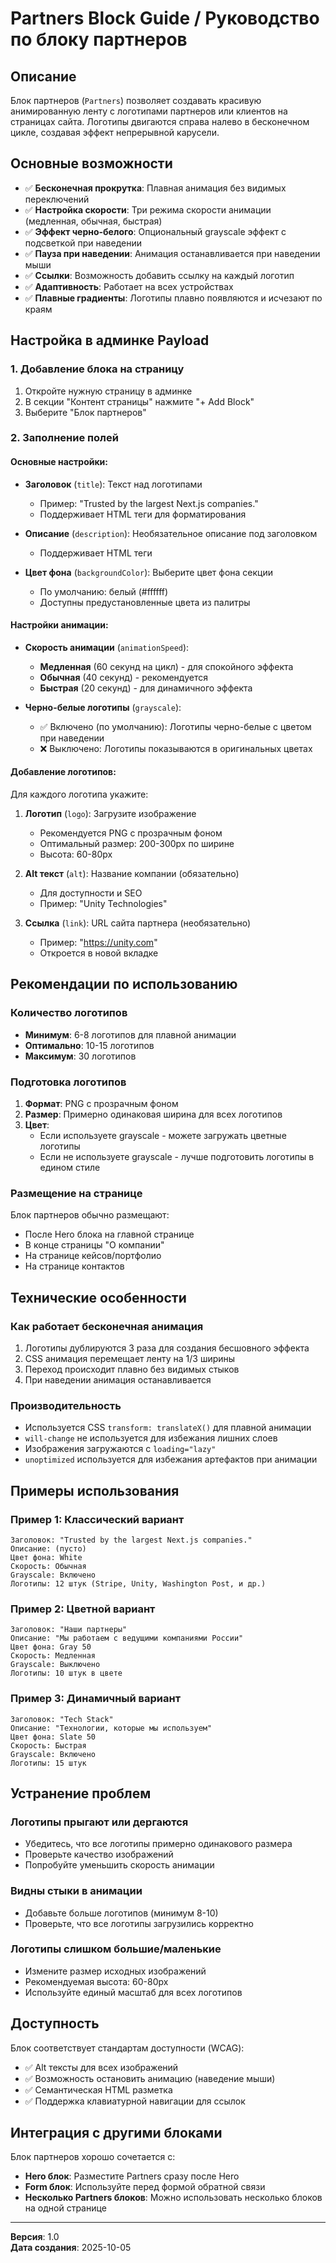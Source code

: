 # Partners Block Guide / Руководство по блоку партнеров

## Описание

Блок партнеров (`Partners`) позволяет создавать красивую анимированную ленту с логотипами партнеров или клиентов на страницах сайта. Логотипы двигаются справа налево в бесконечном цикле, создавая эффект непрерывной карусели.

## Основные возможности

- ✅ **Бесконечная прокрутка**: Плавная анимация без видимых переключений
- ✅ **Настройка скорости**: Три режима скорости анимации (медленная, обычная, быстрая)
- ✅ **Эффект черно-белого**: Опциональный grayscale эффект с подсветкой при наведении
- ✅ **Пауза при наведении**: Анимация останавливается при наведении мыши
- ✅ **Ссылки**: Возможность добавить ссылку на каждый логотип
- ✅ **Адаптивность**: Работает на всех устройствах
- ✅ **Плавные градиенты**: Логотипы плавно появляются и исчезают по краям

## Настройка в админке Payload

### 1. Добавление блока на страницу

1. Откройте нужную страницу в админке
2. В секции "Контент страницы" нажмите "+ Add Block"
3. Выберите "Блок партнеров"

### 2. Заполнение полей

#### Основные настройки:

- **Заголовок** (`title`): Текст над логотипами
  - Пример: "Trusted by the largest Next.js companies."
  - Поддерживает HTML теги для форматирования

- **Описание** (`description`): Необязательное описание под заголовком
  - Поддерживает HTML теги

- **Цвет фона** (`backgroundColor`): Выберите цвет фона секции
  - По умолчанию: белый (#ffffff)
  - Доступны предустановленные цвета из палитры

#### Настройки анимации:

- **Скорость анимации** (`animationSpeed`):
  - **Медленная** (60 секунд на цикл) - для спокойного эффекта
  - **Обычная** (40 секунд) - рекомендуется
  - **Быстрая** (20 секунд) - для динамичного эффекта

- **Черно-белые логотипы** (`grayscale`):
  - ✅ Включено (по умолчанию): Логотипы черно-белые с цветом при наведении
  - ❌ Выключено: Логотипы показываются в оригинальных цветах

#### Добавление логотипов:

Для каждого логотипа укажите:

1. **Логотип** (`logo`): Загрузите изображение
   - Рекомендуется PNG с прозрачным фоном
   - Оптимальный размер: 200-300px по ширине
   - Высота: 60-80px

2. **Alt текст** (`alt`): Название компании (обязательно)
   - Для доступности и SEO
   - Пример: "Unity Technologies"

3. **Ссылка** (`link`): URL сайта партнера (необязательно)
   - Пример: "https://unity.com"
   - Откроется в новой вкладке

## Рекомендации по использованию

### Количество логотипов
- **Минимум**: 6-8 логотипов для плавной анимации
- **Оптимально**: 10-15 логотипов
- **Максимум**: 30 логотипов

### Подготовка логотипов

1. **Формат**: PNG с прозрачным фоном
2. **Размер**: Примерно одинаковая ширина для всех логотипов
3. **Цвет**: 
   - Если используете grayscale - можете загружать цветные логотипы
   - Если не используете grayscale - лучше подготовить логотипы в едином стиле

### Размещение на странице

Блок партнеров обычно размещают:
- После Hero блока на главной странице
- В конце страницы "О компании"
- На странице кейсов/портфолио
- На странице контактов

## Технические особенности

### Как работает бесконечная анимация

1. Логотипы дублируются 3 раза для создания бесшовного эффекта
2. CSS анимация перемещает ленту на 1/3 ширины
3. Переход происходит плавно без видимых стыков
4. При наведении анимация останавливается

### Производительность

- Используется CSS `transform: translateX()` для плавной анимации
- `will-change` не используется для избежания лишних слоев
- Изображения загружаются с `loading="lazy"`
- `unoptimized` используется для избежания артефактов при анимации

## Примеры использования

### Пример 1: Классический вариант
```
Заголовок: "Trusted by the largest Next.js companies."
Описание: (пусто)
Цвет фона: White
Скорость: Обычная
Grayscale: Включено
Логотипы: 12 штук (Stripe, Unity, Washington Post, и др.)
```

### Пример 2: Цветной вариант
```
Заголовок: "Наши партнеры"
Описание: "Мы работаем с ведущими компаниями России"
Цвет фона: Gray 50
Скорость: Медленная
Grayscale: Выключено
Логотипы: 10 штук в цвете
```

### Пример 3: Динамичный вариант
```
Заголовок: "Tech Stack"
Описание: "Технологии, которые мы используем"
Цвет фона: Slate 50
Скорость: Быстрая
Grayscale: Включено
Логотипы: 15 штук
```

## Устранение проблем

### Логотипы прыгают или дергаются
- Убедитесь, что все логотипы примерно одинакового размера
- Проверьте качество изображений
- Попробуйте уменьшить скорость анимации

### Видны стыки в анимации
- Добавьте больше логотипов (минимум 8-10)
- Проверьте, что все логотипы загрузились корректно

### Логотипы слишком большие/маленькие
- Измените размер исходных изображений
- Рекомендуемая высота: 60-80px
- Используйте единый масштаб для всех логотипов

## Доступность

Блок соответствует стандартам доступности (WCAG):
- ✅ Alt тексты для всех изображений
- ✅ Возможность остановить анимацию (наведение мыши)
- ✅ Семантическая HTML разметка
- ✅ Поддержка клавиатурной навигации для ссылок

## Интеграция с другими блоками

Блок партнеров хорошо сочетается с:
- **Hero блок**: Разместите Partners сразу после Hero
- **Form блок**: Используйте перед формой обратной связи
- **Несколько Partners блоков**: Можно использовать несколько блоков на одной странице

---

**Версия**: 1.0  
**Дата создания**: 2025-10-05

